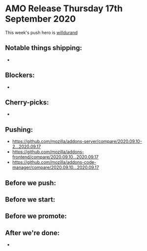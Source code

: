 # AMO Release Thursday 17th September 2020

This week's push hero is [willdurand](https://github.com/willdurand)

## Notable things shipping:

-

## Blockers:

-

## Cherry-picks:

- 

## Pushing:

- https://github.com/mozilla/addons-server/compare/2020.09.10-2...2020.09.17
- https://github.com/mozilla/addons-frontend/compare/2020.09.10...2020.09.17
- https://github.com/mozilla/addons-code-manager/compare/2020.09.10...2020.09.17

## Before we push:

## Before we start:

## Before we promote:

## After we're done:

- 
